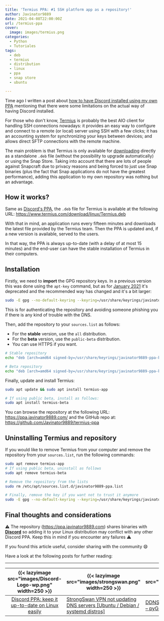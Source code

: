 ```yaml
---
title: 'Termius PPA: #1 SSH platform app as a repository!'
author: Javinator9889
date: 2021-04-08T22:00:00Z
url: /termius-ppa
cover:
  image: images/termius.png
categories:
  - Python
  - Tutoriales
tags:
  - deb
  - termius
  - distribution
  - linux
  - ppa
  - snap store
  - ubuntu

---
```


Time ago I written a post about [how to have Discord installed using my own PPA](/discord-ppa-keep-it-up-to-date-on-linux-easily)
mentioning that there were some limitations on the actual way of having Discord installed.

For those who don't know, [Termius](https://termius.com) is probably the best AIO client for handling SSH connections nowadays:
it provides an easy way to configure and connect to a remote (or local) server using SSH with a few clicks; it has an accounting
system for synchronizing your keys between devices; and allows direct SFTP connections with the remote machine.

The main problem is that Termius is only available for [downloading](https://termius.com/linux) directly as a standalone `.deb` file (without the possibility
to upgrade automatically) or using the Snap Store. Taking into account that there are lots of people against Snapcraft due to privacy reasons and
being forced to just use Snap binaries (plus the fact that Snap applications do not have the greatest performance), adding this application
to my own repository was nothing but an advantage.

## How it works?
Same as [Discord's PPA](/discord-ppa-keep-it-up-to-date-on-linux-easily), the `.deb` file for Termius is available at the following
URL: https://www.termius.com/download/linux/Termius.deb

With that in mind, an application runs every fifteen minutes and downloads the latest file provided by the Termius team. Then the PPA is updated and, if a new version is available, served to the users.

In that way, the PPA is always up-to-date (with a delay of at most 15 minutes) and the end-user can have the stable installation of Termius in their computers.

## Installation

Firstly, we need to <strong>import</strong> the GPG repository keys. In a previous version this was done using
the `apt-key` command, but as for [January 2021](https://manpages.debian.org/testing/apt/apt-key.8.en.html#DESCRIPTION) it's deprecated and the recommended way has changed and it's a bit larger:
```bash
sudo -E gpg --no-default-keyring --keyring=/usr/share/keyrings/javinator9889-ppa-keyring.gpg --keyserver keyserver.ubuntu.com --recv-keys 08633B4AAAEB49FC
```

This is for authenticating the repository and avoiding someone phishing you if there is any kind of trouble with the DNS.

Then, add the repository to your `sources.list` as follows:
 + For the **stable** version, use the `all` distribution.
 + For the **beta** version, use the `public-beta` distribution.
 + You can use HTTPS if you want.

```bash
# Stable repository
echo "deb [arch=amd64 signed-by=/usr/share/keyrings/javinator9889-ppa-keyring.gpg] https://ppa.javinator9889.com all main" | sudo tee /etc/apt/sources.list.d/javinator9889-ppa.list

# Beta repository
echo "deb [arch=amd64 signed-by=/usr/share/keyrings/javinator9889-ppa-keyring.gpg] https://ppa.javinator9889.com public-beta main" | sudo tee /etc/apt/sources.list.d/javinator9889-ppa.list
```

Finally, update and install Termius:

```bash
sudo apt update && sudo apt install termius-app

# If using public beta, install as follows:
sudo apt install termius-beta
```

You can browse the repository at the following URL: https://ppa.javinator9889.com/ and the GitHub repo at: https://github.com/Javinator9889/termius-ppa

## Uninstalling Termius and repository
If you would like to remove Termius from your computer and remove the repository from your `sources.list`, run the following commands:

```bash
sudo apt remove termius-app
# If using public beta, uninstall as follows
sudo apt remove termius-beta

# Remove the repository from the lists
sudo rm /etc/apt/sources.list.d/javinator9889-ppa.list

# Finally, remove the key if you want not to trust it anymore
sudo -E gpg --no-default-keyring --keyring=/usr/share/keyrings/javinator9889-ppa-keyring.gpg --delete-keys 08633B4AAAEB49FC
```

## Final thoughts and considerations
⚠ The repository (https://ppa.javinator9889.com) shares binaries with **[Discord](/discord-ppa-keep-it-up-to-date-on-linux-easily)**
so adding it to your Linux distribution may conflict with any other Discord PPA. Keep this in mind if you encounter any failures ⚠

If you found this article useful, consider sharing with the community 😄

Have a look at the following posts for further reading:

* * * 

| {{< lazyimage src="images/Discord-Logo-wp.png" width=250 >}} | {{< lazyimage src="images/strongswan.png" width=250 >}} | {{< lazyimage src="images/thumbnail.png" width=250 >}} |
|:--:|----|----|
| [Discord PPA: keep it up-to-date on Linux easily](/discord-ppa-keep-it-up-to-date-on-linux-easily/) |  [StrongSwan VPN not updating DNS servers [Ubuntu / Debian / systemd distros]](/strongswan-dns-servers)  |  [DDNS for GoDaddy – HOWTO – pyGoDaddyUpdater](/ddns-for-godaddy-howto/)  |

